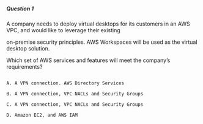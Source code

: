 ##### Question 1


A company needs to deploy virtual desktops for its customers in an AWS VPC, and would like to leverage their existing

on-premise security principles. AWS Workspaces will be used as the virtual desktop solution.


Which set of AWS services and features will meet the company’s requirements?


```

A. A VPN connection. AWS Directory Services

B. A VPN connection, VPC NACLs and Security Groups

C. A VPN connection, VPC NACLs and Security Groups

D. Amazon EC2, and AWS IAM

```

